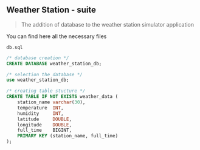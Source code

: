 ## Weather Station - suite
> The addition of database to the weather station  simulator application

You can find here all the necessary files

`db.sql`
```sql
/* database creation */
CREATE DATABASE weather_station_db;

/* selection the database */
use weather_station_db;

/* creating table stucture */
CREATE TABLE IF NOT EXISTS weather_data (
    station_name varchar(30),
    temperature  INT,
    humidity     INT,
    latitude     DOUBLE,
    longitude    DOUBLE,
    full_time    BIGINT,      
    PRIMARY KEY (station_name, full_time)
); 
```
